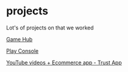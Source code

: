 # projects
Lot's of projects on that we worked

[Game Hub](https://github.com/1902shubh/projects/blob/main/apks/Game%20Hub.apk)

[Play Console](https://play.google.com/store/apps/dev?id=6135237455214853747)

[YouTube videos + Ecommerce app - Trust App](https://play.google.com/store/apps/details?id=com.androdeveloper.vcptrust)
